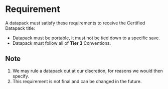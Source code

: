 # Requirement

A datapack must satisfy these requirements to receive the Certified Datapack title:

- Datapack must be portable, it must not be tied down to a specific save.
- Datapack must follow all of **Tier 3** Conventions.

## Note

1. We may rule a datapack out at our discretion, for reasons we would then specify.
2. This requirement is not final and can be changed in the future.
